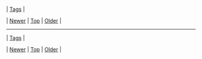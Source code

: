 <!--
title:
date: 2020-06-28T15:27:00.290Z
tags:
-->

| [Tags](tags.md) |

| [Newer](86139326374.md) | [Top](index.md) | [Older](85997413778.md) |
<!--BOTTOM-POST-NAVIGATION-->
---

| [Tags](tags.md) |

| [Newer](86139326374.md) | [Top](index.md) | [Older](86189759934.md) |